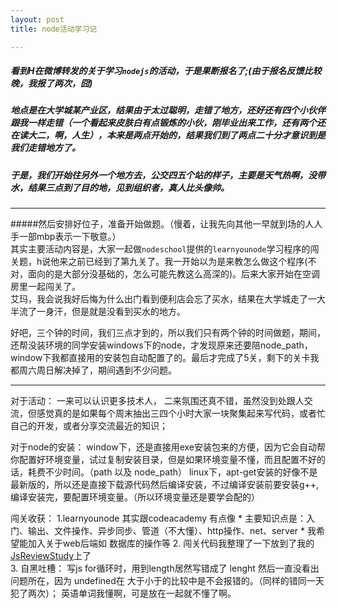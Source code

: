 ```yaml
---
layout: post
title: node活动学习记

---
```


##### 看到H在微博转发的关于学习`nodejs`的活动，于是果断报名了;(由于报名反馈比较晚，我报了两次，囧)  
##### 地点是在大学城某产业区，结果由于太过聪明，走错了地方，还好还有四个小伙伴跟我一样走错（一个看起来皮肤白有点锻炼的小伙，刚毕业出来工作，还有两个还在读大二，啊，人生），本来是两点开始的，结果我们到了两点二十分才意识到是我们走错地方了。
##### 于是，我们开始往另外一个地方去，公交四五个站的样子，主要是天气热啊，没带水，结果三点到了目的地，见到组织者，真人比头像帅。
***

#####然后安排好位子，准备开始做题。（慢着，让我先向其他一早就到场的人人手一部mbp表示一下敬意。）  
其实主要活动内容是，大家一起做`nodeschool`提供的`learnyounode`学习程序的闯关题，h说他来之前已经到了第九关了。我一开始以为是来教怎么做这个程序(不对，面向的是大部分没基础的，怎么可能先教这么高深的)。后来大家开始在空调房里一起闯关了。  
艾玛，我会说我好后悔为什么出门看到便利店会忘了买水，结果在大学城走了一大半流了一身汗，但是就是没看到买水的地方。  

好吧，三个钟的时间，我们三点才到的，所以我们只有两个钟的时间做题，期间，还帮没装环境的同学安装windows下的node，才发现原来还要陪node_path，window下我都直接用的安装包自动配置了的。最后才完成了5关，剩下的关卡我都周六周日解决掉了，期间遇到不少问题。    

***  
对于活动： 
	一来可以认识更多技术人， 
	二来氛围还真不错，虽然没到处跟人交流，但感觉真的是如果每个周末抽出三四个小时大家一块聚集起来写代码，或者忙自己的开发，或者分享交流最近的知识；

对于node的安装：
	window下，还是直接用exe安装包来的方便，因为它会自动帮你配置好环境变量，试过复制安装目录，但是如果环境变量不懂，而且配置不好的话，耗费不少时间。（path 以及 node_path）
	linux下，apt-get安装的好像不是最新版的，所以还是直接下载源代码然后编译安装，不过编译安装前要安装g++,编译安装完，要配置环境变量。（所以环境变量还是要学会配的） 

闯关收获：
	1.learnyounode 其实跟codeacademy 有点像
		* 主要知识点是：入门、输出、文件操作、异步同步、管道（不大懂）、http操作、net、server
		* 我希望能加入关于web后端如 数据库的操作等
	2. 闯关代码我整理了一下放到了我的[JsReviewStudy](https://github.com/shellphon/JsReviewStudy/tree/master/learnyounodeSolution)上了  
	3. 自黑吐槽： 
		写js for循环时，用到length居然写错成了 lenght 然后一直没看出问题所在，因为 undefined在 大于小于的比较中是不会报错的。（同样的错同一天犯了两次）；
		英语单词我懂啊，可是放在一起就不懂了啊。
		
		
